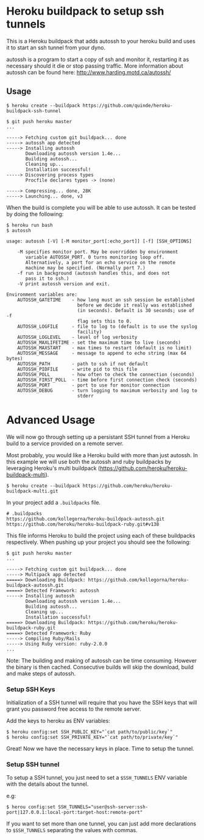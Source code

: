 # Heroku buildpack to setup ssh tunnels
This is a Heroku buildpack that adds autossh to your heroku build and uses it to start an ssh tunnel from your dyno.

autossh is a program to start a copy of ssh and monitor it, restarting
it as necessary should it die or stop passing traffic.
More information about autossh can be found here:
http://www.harding.motd.ca/autossh/

## Usage

```
$ heroku create --buildpack https://github.com/quinde/heroku-buildpack-ssh-tunnel

$ git push heroku master
...

-----> Fetching custom git buildpack... done
-----> autossh app detected
-----> Installing autossh
       Downloading autossh version 1.4e...
       Building autossh...
       Cleaning up...
       Installation successful!
-----> Discovering process types
       Procfile declares types -> (none)

-----> Compressing... done, 28K
-----> Launching... done, v3
```

When the build is complete you will be able to use autossh. It can be tested by doing the following:

```
$ heroku run bash
$ autossh

usage: autossh [-V] [-M monitor_port[:echo_port]] [-f] [SSH_OPTIONS]

    -M specifies monitor port. May be overridden by environment
       variable AUTOSSH_PORT. 0 turns monitoring loop off.
       Alternatively, a port for an echo service on the remote
       machine may be specified. (Normally port 7.)
    -f run in background (autossh handles this, and does not
       pass it to ssh.)
    -V print autossh version and exit.

Environment variables are:
    AUTOSSH_GATETIME    - how long must an ssh session be established
                          before we decide it really was established
                          (in seconds). Default is 30 seconds; use of -f
                          flag sets this to 0.
    AUTOSSH_LOGFILE     - file to log to (default is to use the syslog
                          facility)
    AUTOSSH_LOGLEVEL    - level of log verbosity
    AUTOSSH_MAXLIFETIME - set the maximum time to live (seconds)
    AUTOSSH_MAXSTART    - max times to restart (default is no limit)
    AUTOSSH_MESSAGE     - message to append to echo string (max 64 bytes)
    AUTOSSH_PATH        - path to ssh if not default
    AUTOSSH_PIDFILE     - write pid to this file
    AUTOSSH_POLL        - how often to check the connection (seconds)
    AUTOSSH_FIRST_POLL  - time before first connection check (seconds)
    AUTOSSH_PORT        - port to use for monitor connection
    AUTOSSH_DEBUG       - turn logging to maximum verbosity and log to
                          stderr
```

# Advanced Usage

We will now go through setting up a persistant SSH tunnel from a Heroku build to a service provided on a remote server.

Most probably, you would like a Heroku build with more than just autossh. In this example we will use both the autossh and ruby buildpacks by leveraging Heroku's multi buildpack (https://github.com/heroku/heroku-buildpack-multi).

```
$ heroku create --buildpack https://github.com/heroku/heroku-buildpack-multi.git
```

In your project add a `.buildpacks` file.

```
# .buildpacks
https://github.com/kollegorna/heroku-buildpack-autossh.git
https://github.com/heroku/heroku-buildpack-ruby.git#v138
```

This file informs Heroku to build the project using each of these buildpacks respectively. When pushing up your project you should see the following:

```
$ git push heroku master
...

-----> Fetching custom git buildpack... done
-----> Multipack app detected
=====> Downloading Buildpack: https://github.com/kollegorna/heroku-buildpack-autossh.git
=====> Detected Framework: autossh
-----> Installing autossh
       Downloading autossh version 1.4e...
       Building autossh...
       Cleaning up...
       Installation successful!
=====> Downloading Buildpack: https://github.com/heroku/heroku-buildpack-ruby.git
=====> Detected Framework: Ruby
-----> Compiling Ruby/Rails
-----> Using Ruby version: ruby-2.0.0
...
```

Note: The building and making of autossh can be time consuming. However the binary is then cached. Consecutive builds will skip the download, build and make steps of autossh.

### Setup SSH Keys

Initialization of a SSH tunnel will require that you have the SSH keys that will grant you password free access to the remote server.

Add the keys to heroku as ENV variables:

```
$ heroku config:set SSH_PUBLIC_KEY="`cat path/to/public/key`"
$ heroku config:set SSH_PRIVATE_KEY="`cat path/to/private/key`"
```

Great! Now we have the necessary keys in place. Time to setup the tunnel.

### Setup SSH tunnel

To setup a SSH tunnel, you just need to set a `$SSH_TUNNELS` ENV
variable with the details about the tunnel.

e.g:

```
$ herou config:set SSH_TUNNELS="user@ssh-server:ssh-port|127.0.0.1:local-port:target-host:remote-port"
```

If you want to set more than one tunnel, you can just add more
declarations to `$SSH_TUNNELS` separating the values with commas.

